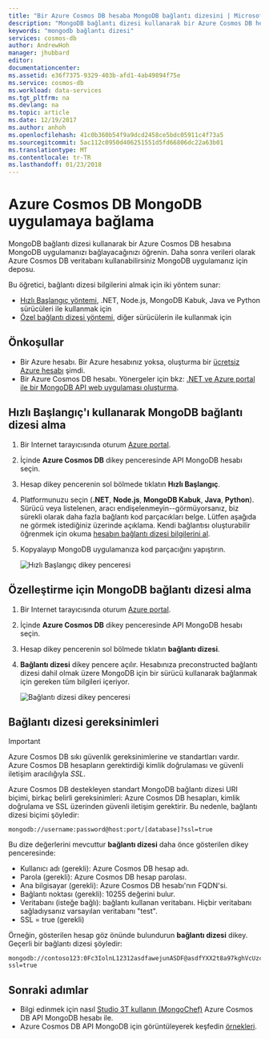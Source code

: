```yaml
---
title: "Bir Azure Cosmos DB hesaba MongoDB bağlantı dizesini | Microsoft Docs"
description: "MongoDB bağlantı dizesi kullanarak bir Azure Cosmos DB hesabına MongoDB uygulamanızı bağlayacağınızı öğrenin."
keywords: "mongodb bağlantı dizesi"
services: cosmos-db
author: AndrewHoh
manager: jhubbard
editor: 
documentationcenter: 
ms.assetid: e36f7375-9329-403b-afd1-4ab49894f75e
ms.service: cosmos-db
ms.workload: data-services
ms.tgt_pltfrm: na
ms.devlang: na
ms.topic: article
ms.date: 12/19/2017
ms.author: anhoh
ms.openlocfilehash: 41c0b360b54f9a9dcd2458ce5bdc05911c4f73a5
ms.sourcegitcommit: 5ac112c0950d406251551d5fd66806dc22a63b01
ms.translationtype: MT
ms.contentlocale: tr-TR
ms.lasthandoff: 01/23/2018
---
```

# <a name="connect-a-mongodb-application-to-azure-cosmos-db"></a>Azure Cosmos DB MongoDB uygulamaya bağlama
MongoDB bağlantı dizesi kullanarak bir Azure Cosmos DB hesabına MongoDB uygulamanızı bağlayacağınızı öğrenin. Daha sonra verileri olarak Azure Cosmos DB veritabanı kullanabilirsiniz MongoDB uygulamanız için deposu. 

Bu öğretici, bağlantı dizesi bilgilerini almak için iki yöntem sunar:

- [Hızlı Başlangıç yöntemi](#QuickstartConnection), .NET, Node.js, MongoDB Kabuk, Java ve Python sürücüleri ile kullanmak için
- [Özel bağlantı dizesi yöntemi](#GetCustomConnection), diğer sürücülerin ile kullanmak için

## <a name="prerequisites"></a>Önkoşullar

- Bir Azure hesabı. Bir Azure hesabınız yoksa, oluşturma bir [ücretsiz Azure hesabı](https://azure.microsoft.com/free/) şimdi. 
- Bir Azure Cosmos DB hesabı. Yönergeler için bkz: [.NET ve Azure portal ile bir MongoDB API web uygulaması oluşturma](create-mongodb-dotnet.md).

## <a id="QuickstartConnection"></a>Hızlı Başlangıç'ı kullanarak MongoDB bağlantı dizesi alma
1. Bir Internet tarayıcısında oturum [Azure portal](https://portal.azure.com).
2. İçinde **Azure Cosmos DB** dikey penceresinde API MongoDB hesabı seçin. 
3. Hesap dikey pencerenin sol bölmede tıklatın **Hızlı Başlangıç**. 
4. Platformunuzu seçin (**.NET**, **Node.js**, **MongoDB Kabuk**, **Java**, **Python**). Sürücü veya listelenen, aracı endişelenmeyin--görmüyorsanız, biz sürekli olarak daha fazla bağlantı kod parçacıkları belge. Lütfen aşağıda ne görmek istediğiniz üzerinde açıklama. Kendi bağlantısı oluşturabilir öğrenmek için okuma [hesabın bağlantı dizesi bilgilerini al](#GetCustomConnection).
5. Kopyalayıp MongoDB uygulamanıza kod parçacığını yapıştırın.

    ![Hızlı Başlangıç dikey penceresi](./media/connect-mongodb-account/QuickStartBlade.png)

## <a id="GetCustomConnection"></a>Özelleştirme için MongoDB bağlantı dizesi alma
1. Bir Internet tarayıcısında oturum [Azure portal](https://portal.azure.com).
2. İçinde **Azure Cosmos DB** dikey penceresinde API MongoDB hesabı seçin. 
3. Hesap dikey pencerenin sol bölmede tıklatın **bağlantı dizesi**. 
4. **Bağlantı dizesi** dikey pencere açılır. Hesabınıza preconstructed bağlantı dizesi dahil olmak üzere MongoDB için bir sürücü kullanarak bağlanmak için gereken tüm bilgileri içeriyor.

    ![Bağlantı dizesi dikey penceresi](./media/connect-mongodb-account/ConnectionStringBlade.png)

## <a name="connection-string-requirements"></a>Bağlantı dizesi gereksinimleri
> [!Important]
> Azure Cosmos DB sıkı güvenlik gereksinimlerine ve standartları vardır. Azure Cosmos DB hesapların gerektirdiği kimlik doğrulaması ve güvenli iletişim aracılığıyla *SSL*. 
>
>

Azure Cosmos DB destekleyen standart MongoDB bağlantı dizesi URI biçimi, birkaç belirli gereksinimleri: Azure Cosmos DB hesapları, kimlik doğrulama ve SSL üzerinden güvenli iletişim gerektirir. Bu nedenle, bağlantı dizesi biçimi şöyledir:

    mongodb://username:password@host:port/[database]?ssl=true

Bu dize değerlerini mevcuttur **bağlantı dizesi** daha önce gösterilen dikey penceresinde:

* Kullanıcı adı (gerekli): Azure Cosmos DB hesap adı.
* Parola (gerekli): Azure Cosmos DB hesap parolası.
* Ana bilgisayar (gerekli): Azure Cosmos DB hesabı'nın FQDN'si.
* Bağlantı noktası (gerekli): 10255 değerini bulur.
* Veritabanı (isteğe bağlı): bağlantı kullanan veritabanı. Hiçbir veritabanı sağladıysanız varsayılan veritabanı "test".
* SSL = true (gerekli)

Örneğin, gösterilen hesap göz önünde bulundurun **bağlantı dizesi** dikey. Geçerli bir bağlantı dizesi şöyledir:

    mongodb://contoso123:0Fc3IolnL12312asdfawejunASDF@asdfYXX2t8a97kghVcUzcDv98hawelufhawefafnoQRGwNj2nMPL1Y9qsIr9Srdw==@contoso123.documents.azure.com:10255/mydatabase?ssl=true

## <a name="next-steps"></a>Sonraki adımlar
* Bilgi edinmek için nasıl [Studio 3T kullanın (MongoChef)](mongodb-mongochef.md) Azure Cosmos DB API MongoDB hesabı ile.
* Azure Cosmos DB API MongoDB için görüntüleyerek keşfedin [örnekleri](mongodb-samples.md).
